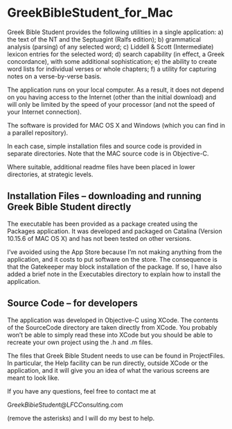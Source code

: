 # GreekBibleStudent_for_Mac
Greek Bible Student provides the following utilities in a single application:
a) the text of the NT and the Septuagint (Ralfs edition);
b) grammatical analysis (parsing) of any selected word;
c) Liddell & Scott (Intermediate) lexicon entries for the selected word;
d) search capability (in effect, a Greek concordance), with some additional sophistication;
e) the ability to create word lists for individual verses or whole chapters;
f) a utility for capturing notes on a verse-by-verse basis.

The application runs on your local computer.  As a result, it does not depend on you having access to the Internet (other than the initial download) and will only be limited by the speed of your processor (and not the speed of your Internet connection).

The software is provided for MAC OS X and Windows (which you can find in a parallel repository).

In each case, simple installation files and source code is provided in separate directories.  Note that the MAC source code is in Objective-C.

Where suitable, additional readme files have been placed in lower directories, at strategic levels.

Installation Files – downloading and running Greek Bible Student directly
------------------------------------------------------------------

The executable has been provided as a package created using the Packages application.  It was developed and packaged on Catalina (Version 10.15.6 of MAC OS X) and has not been tested on other versions.

I’ve avoided using the App Store because I’m not making anything from the application, and it costs to put software on the store.  The consequence is that the Gatekeeper may block installation of the package.  If so, I have also added a brief note in the Executables directory to explain how to install the application.

Source Code – for developers
---------------------------

The application was developed in Objective-C using XCode.  The contents of the SourceCode directory are taken directly from XCode.  You probably won’t be able to simply read these into XCode but you should be able to recreate your own project using the .h and .m files.

The files that Greek Bible Student needs to use can be found in ProjectFiles.  In particular, the Help facility can be run directly, outside XCode or the application, and it will give you an idea of what the various screens are meant to look like.

If you have any questions, feel free to contact me at

 G*r*e*e*k*B*i*b*i*e*S*t*u*d*e*n*t@L*F*C*C*o*n*s*u*l*t*i*n*g.com

(remove the asterisks) and I will do my best to help.
